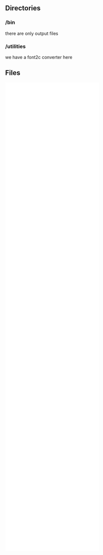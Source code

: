 ## Directories

### /bin
there are only output files

### /utilities
we have a font2c converter here

## Files

![boot.asm](boot.asm.md)
![final.c](final.c.md)
![font.c](font.c.md)
![graphics.c](graphics.c.md)
![graphics.h](graphics.h.md)
![graphic_elements.c](graphic_elements.c.md)
![input.c](input.c.md)
![kernel_entry.asm](kernel_entry.asm.md)
![main.c](main.c.md)
![task.c](task.c.md)